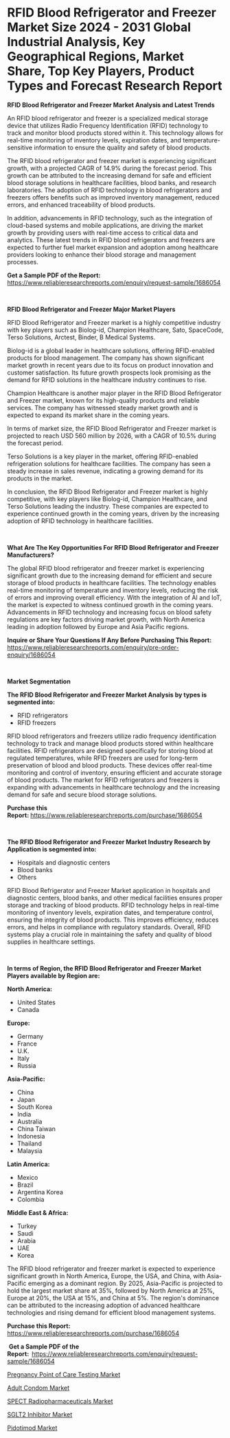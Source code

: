 <p><h1>RFID Blood Refrigerator and Freezer Market Size 2024 - 2031 Global Industrial Analysis, Key Geographical Regions, Market Share, Top Key Players, Product Types and Forecast Research Report</h1></p><p><strong>RFID Blood Refrigerator and Freezer Market Analysis and Latest Trends</strong></p>
<p><p>An RFID blood refrigerator and freezer is a specialized medical storage device that utilizes Radio Frequency Identification (RFID) technology to track and monitor blood products stored within it. This technology allows for real-time monitoring of inventory levels, expiration dates, and temperature-sensitive information to ensure the quality and safety of blood products.</p><p>The RFID blood refrigerator and freezer market is experiencing significant growth, with a projected CAGR of 14.9% during the forecast period. This growth can be attributed to the increasing demand for safe and efficient blood storage solutions in healthcare facilities, blood banks, and research laboratories. The adoption of RFID technology in blood refrigerators and freezers offers benefits such as improved inventory management, reduced errors, and enhanced traceability of blood products.</p><p>In addition, advancements in RFID technology, such as the integration of cloud-based systems and mobile applications, are driving the market growth by providing users with real-time access to critical data and analytics. These latest trends in RFID blood refrigerators and freezers are expected to further fuel market expansion and adoption among healthcare providers looking to enhance their blood storage and management processes.</p></p>
<p><strong>Get a Sample PDF of the Report:&nbsp;</strong> <a href="https://www.reliableresearchreports.com/enquiry/request-sample/1686054">https://www.reliableresearchreports.com/enquiry/request-sample/1686054</a></p>
<p>&nbsp;</p>
<p><strong>RFID Blood Refrigerator and Freezer Major Market Players</strong></p>
<p><p>RFID Blood Refrigerator and Freezer market is a highly competitive industry with key players such as Biolog-id, Champion Healthcare, Sato, SpaceCode, Terso Solutions, Arctest, Binder, B Medical Systems. </p><p>Biolog-id is a global leader in healthcare solutions, offering RFID-enabled products for blood management. The company has shown significant market growth in recent years due to its focus on product innovation and customer satisfaction. Its future growth prospects look promising as the demand for RFID solutions in the healthcare industry continues to rise.</p><p>Champion Healthcare is another major player in the RFID Blood Refrigerator and Freezer market, known for its high-quality products and reliable services. The company has witnessed steady market growth and is expected to expand its market share in the coming years.</p><p>In terms of market size, the RFID Blood Refrigerator and Freezer market is projected to reach USD 560 million by 2026, with a CAGR of 10.5% during the forecast period.</p><p>Terso Solutions is a key player in the market, offering RFID-enabled refrigeration solutions for healthcare facilities. The company has seen a steady increase in sales revenue, indicating a growing demand for its products in the market.</p><p>In conclusion, the RFID Blood Refrigerator and Freezer market is highly competitive, with key players like Biolog-id, Champion Healthcare, and Terso Solutions leading the industry. These companies are expected to experience continued growth in the coming years, driven by the increasing adoption of RFID technology in healthcare facilities.</p></p>
<p>&nbsp;</p>
<p><strong>What Are The Key Opportunities For RFID Blood Refrigerator and Freezer Manufacturers?</strong></p>
<p><p>The global RFID blood refrigerator and freezer market is experiencing significant growth due to the increasing demand for efficient and secure storage of blood products in healthcare facilities. The technology enables real-time monitoring of temperature and inventory levels, reducing the risk of errors and improving overall efficiency. With the integration of AI and IoT, the market is expected to witness continued growth in the coming years. Advancements in RFID technology and increasing focus on blood safety regulations are key factors driving market growth, with North America leading in adoption followed by Europe and Asia Pacific regions.</p></p>
<p><strong>Inquire or Share Your Questions If Any Before Purchasing This Report:</strong> <a href="https://www.reliableresearchreports.com/enquiry/pre-order-enquiry/1686054">https://www.reliableresearchreports.com/enquiry/pre-order-enquiry/1686054</a></p>
<p>&nbsp;</p>
<p><strong>Market Segmentation</strong></p>
<p><strong>The RFID Blood Refrigerator and Freezer Market Analysis by types is segmented into:</strong></p>
<p><ul><li>RFID refrigerators</li><li>RFID freezers</li></ul></p>
<p><p>RFID blood refrigerators and freezers utilize radio frequency identification technology to track and manage blood products stored within healthcare facilities. RFID refrigerators are designed specifically for storing blood at regulated temperatures, while RFID freezers are used for long-term preservation of blood and blood products. These devices offer real-time monitoring and control of inventory, ensuring efficient and accurate storage of blood products. The market for RFID refrigerators and freezers is expanding with advancements in healthcare technology and the increasing demand for safe and secure blood storage solutions.</p></p>
<p><strong>Purchase this Report:&nbsp;</strong><a href="https://www.reliableresearchreports.com/purchase/1686054">https://www.reliableresearchreports.com/purchase/1686054</a></p>
<p>&nbsp;</p>
<p><strong>The RFID Blood Refrigerator and Freezer Market Industry Research by Application is segmented into:</strong></p>
<p><ul><li>Hospitals and diagnostic centers</li><li>Blood banks</li><li>Others</li></ul></p>
<p><p>RFID Blood Refrigerator and Freezer Market application in hospitals and diagnostic centers, blood banks, and other medical facilities ensures proper storage and tracking of blood products. RFID technology helps in real-time monitoring of inventory levels, expiration dates, and temperature control, ensuring the integrity of blood products. This improves efficiency, reduces errors, and helps in compliance with regulatory standards. Overall, RFID systems play a crucial role in maintaining the safety and quality of blood supplies in healthcare settings.</p></p>
<p>&nbsp;</p>
<p><strong>In terms of Region, the RFID Blood Refrigerator and Freezer Market Players available by Region are:</strong></p>
<p>
    <p> <strong> North America: </strong>
        <ul>
            <li>United States</li>
            <li>Canada</li>
        </ul>
        </p> 
    <p> <strong> Europe: </strong>
        <ul>
            <li>Germany</li>
            <li>France</li>
            <li>U.K.</li>
            <li>Italy</li>
            <li>Russia</li>
        </ul>
        </p> 
    <p> <strong> Asia-Pacific: </strong>
        <ul>
            <li>China</li>
            <li>Japan</li>
            <li>South Korea</li>
            <li>India</li>
            <li>Australia</li>
            <li>China Taiwan</li>
            <li>Indonesia</li>
            <li>Thailand</li>
            <li>Malaysia</li>
        </ul>
        </p> 
    <p> <strong> Latin America: </strong>
        <ul>
            <li>Mexico</li>
            <li>Brazil</li>
            <li>Argentina Korea</li>
            <li>Colombia</li>
        </ul>
        </p> 
    <p> <strong> Middle East & Africa: </strong>
        <ul>
            <li>Turkey</li>
            <li>Saudi</li>
            <li>Arabia</li>
            <li>UAE</li>
            <li>Korea</li>
        </ul>
    </p>
    </p>
<p><p>The RFID blood refrigerator and freezer market is expected to experience significant growth in North America, Europe, the USA, and China, with Asia-Pacific emerging as a dominant region. By 2025, Asia-Pacific is projected to hold the largest market share at 35%, followed by North America at 25%, Europe at 20%, the USA at 15%, and China at 5%. The region's dominance can be attributed to the increasing adoption of advanced healthcare technologies and rising demand for efficient blood management systems.</p></p>
<p><strong>Purchase this Report: </strong><a href="https://www.reliableresearchreports.com/purchase/1686054">https://www.reliableresearchreports.com/purchase/1686054</a></p>
<p>&nbsp;<strong>Get a Sample PDF of the Report:&nbsp;&nbsp;</strong><a href="https://www.reliableresearchreports.com/enquiry/request-sample/1686054">https://www.reliableresearchreports.com/enquiry/request-sample/1686054</a></p>
<p><strong></strong></p>
<p><p><a href="https://medium.com/@kathyburton10/pregnancy-point-of-care-testing-market-exploring-market-share-market-trends-and-future-growth-b42c866df69f">Pregnancy Point of Care Testing Market</a></p><p><a href="https://medium.com/@kathyburton10/adult-condom-market-insights-into-market-cagr-market-trends-and-growth-strategies-fd4252dbf6b5">Adult Condom Market</a></p><p><a href="https://medium.com/@emilywest91/spect-radiopharmaceuticals-market-size-market-outlook-and-market-forecast-2024-to-2031-729649deb730">SPECT Radiopharmaceuticals Market</a></p><p><a href="https://medium.com/@emilywest91/sglt2-inhibitor-market-report-reveals-the-latest-trends-and-growth-opportunities-of-this-market-979dd1a1e988">SGLT2 Inhibitor Market</a></p><p><a href="https://medium.com/@emilywest91/pidotimod-market-analysis-its-cagr-market-segmentation-and-global-industry-overview-900f21840d2e">Pidotimod Market</a></p></p>